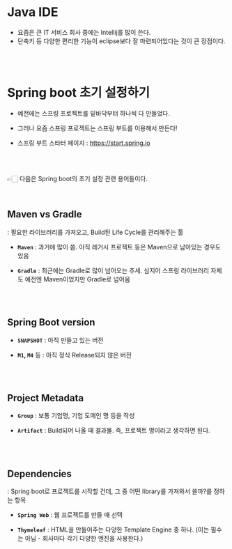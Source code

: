 # Java IDE
- 요즘은 큰 IT 서비스 회사 중에는 Intellij를 많이 쓴다.
- 단축키 등 다양한 편리한 기능이 eclipse보다 잘 마련되어있다는 것이 큰 장점이다.

<br><br>

# Spring boot 초기 설정하기

- 예전에는 스프링 프로젝트를 밑바닥부터 하나씩 다 만들었다.

- 그러나 요즘 스프링 프로젝트는 스프링 부트를 이용해서 만든다!

- 스프링 부트 스타터 페이지 : https://start.spring.io

<br><br>

👉🏻 다음은 Spring boot의 초기 설정 관련 용어들이다.

<br>

## Maven vs Gradle


: 필요한 라이브러리를 가져오고, Build된 Life Cycle를 관리해주는 툴

- **`Maven`** : 과거에 많이 씀. 아직 레거시 프로젝트 등은 Maven으로 남아있는 경우도 있음

- **`Gradle`** : 최근에는 Gradle로 많이 넘어오는 추세. 심지어 스프링 라이브러리 자체도 예전엔 Maven이었지만 Gradle로 넘어옴


<br><br>

## Spring Boot version

- **`SNAPSHOT`** : 아직 만들고 있는 버전

- **`M1`, `M4`** 등 : 아직 정식 Release되지 않은 버전


<br><br>


## Project Metadata

- **`Group`** : 보통 기업명, 기업 도메인 명 등을 작성

- **`Artifact`** : Build되어 나올 때 결과물. 즉, 프로젝트 명이라고 생각하면 된다.


<br><br>


## Dependencies


: Spring boot로 프로젝트를 시작할 건데, 그 중 어떤  library를 가져와서 쓸까?를 정하는 항목

- **`Spring Web`** : 웹 프로젝트를 만들 때 선택


- **`Thymeleaf`** : HTML을 만들어주는 다양한 Template Engine 중 하나. (이는 필수는 아님 - 회사마다 각기 다양한 엔진을 사용한다.)
